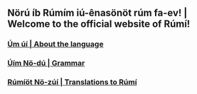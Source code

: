 ## Nörú íb Rúmím iú-ênasönöt rúm fa-ev! | Welcome to the official website of Rúmí! 

### [Úm úí | About the language](about.md)
### [Úím Nö-dú | Grammar](chapters/ch_index.md)
### [Rúmíöt Nö-zúí | Translations to Rúmí](translations/translations_index.md)

